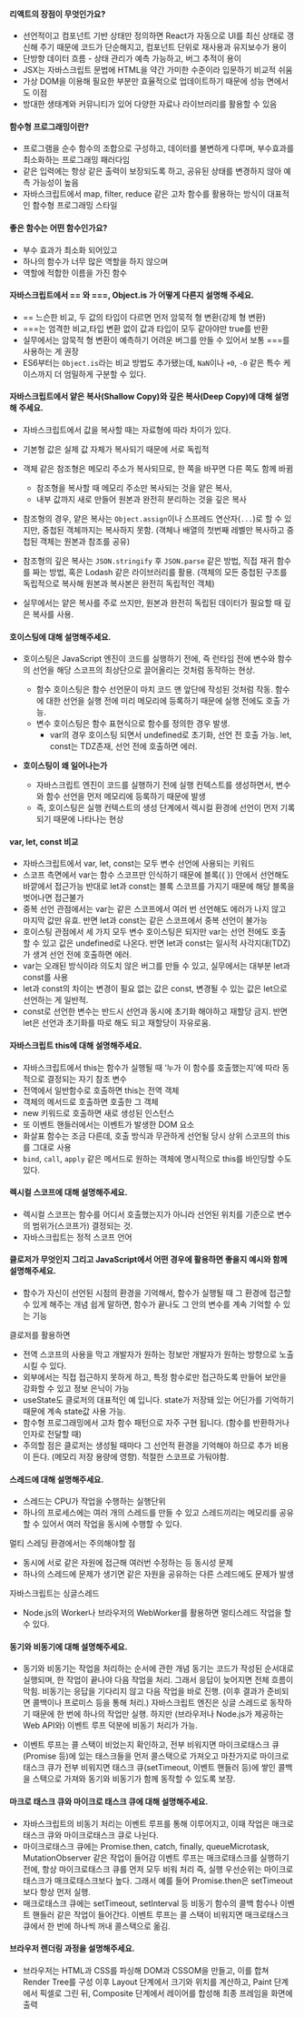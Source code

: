 #### 리액트의 장점이 무엇인가요?

- 선언적이고 컴포넌트 기반
  상태만 정의하면 React가 자동으로 UI를 최신 상태로 갱신해 주기 때문에 코드가 단순해지고, 컴포넌트 단위로 재사용과 유지보수가 용이
- 단방향 데이터 흐름 - 상태 관리가 예측 가능하고, 버그 추적이 용이
- JSX는 자바스크립트 문법에 HTML을 약간 가미한 수준이라 입문하기 비교적 쉬움
- 가상 DOM을 이용해 필요한 부분만 효율적으로 업데이트하기 때문에 성능 면에서도 이점
- 방대한 생태계와 커뮤니티가 있어 다양한 자료나 라이브러리를 활용할 수 있음

#### 함수형 프로그래밍이란?

- 프로그램을 순수 함수의 조합으로 구성하고, 데이터를 불변하게 다루며, 부수효과를 최소화하는 프로그래밍 패러다임
- 같은 입력에는 항상 같은 출력이 보장되도록 하고, 공유된 상태를 변경하지 않아 예측 가능성이 높음
- 자바스크립트에서 map, filter, reduce 같은 고차 함수를 활용하는 방식이 대표적인 함수형 프로그래밍 스타일

#### 좋은 함수는 어떤 함수인가요?

- 부수 효과가 최소화 되어있고
- 하나의 함수가 너무 많은 역할을 하지 않으며
- 역할에 적합한 이름을 가진 함수

#### 자바스크립트에서 == 와 ===, Object.is 가 어떻게 다른지 설명해 주세요.

- == 느슨한 비교, 두 값의 타입이 다르면 먼저 암묵적 형 변환(강제 형 변환)
- ===는 엄격한 비교,타입 변환 없이 값과 타입이 모두 같아야만 true를 반환
- 실무에서는 암묵적 형 변환이 예측하기 어려운 버그를 만들 수 있어서 보통 ===를 사용하는 게 권장
- ES6부터는 `Object.is`라는 비교 방법도 추가됐는데, `NaN`이나 `+0`, `-0` 같은 특수 케이스까지 더 엄밀하게 구분할 수 있다.

#### 자바스크립트에서 얕은 복사(Shallow Copy)와 깊은 복사(Deep Copy)에 대해 설명해 주세요.

- 자바스크립트에서 값을 복사할 때는 자료형에 따라 차이가 있다.
- 기본형 값은 실제 값 자체가 복사되기 때문에 서로 독립적

- 객체 같은 참조형은 메모리 주소가 복사되므로, 한 쪽을 바꾸면 다른 쪽도 함께 바뀜

  - 참조형을 복사할 때 메모리 주소만 복사되는 것을 얕은 복사,
  - 내부 값까지 새로 만들어 원본과 완전히 분리하는 것을 깊은 복사

- 참조형의 경우, 얕은 복사는 `Object.assign`이나 스프레드 연산자(`...`)로 할 수 있지만, 중첩된 객체까지는 복사하지 못함. (객체나 배열의 첫번째 레벨만 복사하고 중첩된 객체는 원본과 참조를 공유)
- 참조형의 깊은 복사는 `JSON.stringify` 후 `JSON.parse` 같은 방법, 직접 재귀 함수를 짜는 방법, 혹은 Lodash 같은 라이브러리를 활용. (객체의 모든 중첩된 구조를 독립적으로 복사해 원본과 복사본은 완전히 독립적인 객체)

- 실무에서는 얕은 복사를 주로 쓰지만, 원본과 완전히 독립된 데이터가 필요할 때 깊은 복사를 사용.

#### 호이스팅에 대해 설명해주세요.

- 호이스팅은 JavaScript 엔진이 코드를 실행하기 전에, 즉 런타임 전에 변수와 함수의 선언을 해당 스코프의 최상단으로 끌어올리는 것처럼 동작하는 현상.

  - 함수 호이스팅은 함수 선언문이 마치 코드 맨 앞단에 작성된 것처럼 작동. 함수에 대한 선언을 실행 전에 미리 메모리에 등록하기 때문에 실행 전에도 호출 가능.
  - 변수 호이스팅은 함수 표현식으로 함수를 정의한 경우 발생.
    - var의 경우 호이스팅 되면서 undefined로 초기화, 선언 전 호출 가능. let, const는 TDZ존재, 선언 전에 호출하면 에러.

- **호이스팅이 왜 일어나는가**
  - 자바스크립트 엔진이 코드를 실행하기 전에 실행 컨텍스트를 생성하면서, 변수와 함수 선언을 먼저 메모리에 등록하기 때문에 발생
  - 즉, 호이스팅은 실행 컨텍스트의 생성 단계에서 렉시컬 환경에 선언이 먼저 기록되기 때문에 나타나는 현상

#### var, let, const 비교

- 자바스크립트에서 var, let, const는 모두 변수 선언에 사용되는 키워드
- 스코프 측면에서 var는 함수 스코프만 인식하기 때문에 블록({ }) 안에서 선언해도 바깥에서 접근가능
  반대로 let과 const는 블록 스코프를 가지기 때문에 해당 블록을 벗어나면 접근불가
- 중복 선언 관점에서는 var는 같은 스코프에서 여러 번 선언해도 에러가 나지 않고 마지막 값만 유효. 반면 let과 const는 같은 스코프에서 중복 선언이 불가능
- 호이스팅 관점에서 세 가지 모두 변수 호이스팅은 되지만 var는 선언 전에도 호출 할 수 있고 값은 undefined로 나온다. 반면 let과 const는 일시적 사각지대(TDZ)가 생겨 선언 전에 호출하면 에러.
- var는 오래된 방식이라 의도치 않은 버그를 만들 수 있고, 실무에서는 대부분 let과 const를 사용
- let과 const의 차이는 변경이 필요 없는 값은 const, 변경될 수 있는 값은 let으로 선언하는 게 일반적.
- const로 선언한 변수는 반드시 선언과 동시에 초기화 해야하고 재할당 금지. 반면 let은 선언과 초기화를 따로 해도 되고 재할당이 자유로움.

#### 자바스크립트 this에 대해 설명해주세요.

- 자바스크립트에서 this는 함수가 실행될 때 ‘누가 이 함수를 호출했는지’에 따라 동적으로 결정되는 자기 참조 변수
- 전역에서 일반함수로 호출하면 this는 전역 객체
- 객체의 메서드로 호출하면 호출한 그 객체
- new 키워드로 호출하면 새로 생성된 인스턴스
- 또 이벤트 핸들러에서는 이벤트가 발생한 DOM 요소
- 화살표 함수는 조금 다른데, 호출 방식과 무관하게 선언될 당시 상위 스코프의 this를 그대로 사용
- `bind`, `call`, `apply` 같은 메서드로 원하는 객체에 명시적으로 this를 바인딩할 수도 있다.

#### 렉시컬 스코프에 대해 설명해주세요.

- 렉시컬 스코프는 함수를 어디서 호출했는지가 아니라 선언된 위치를 기준으로 변수의 범위가(스코프가) 결정되는 것.
- 자바스크립트는 정적 스코프 언어

#### 클로저가 무엇인지 그리고 JavaScript에서 어떤 경우에 활용하면 좋을지 예시와 함께 설명해주세요.

- 함수가 자신이 선언된 시점의 환경을 기억해서, 함수가 실행될 때 그 환경에 접근할 수 있게 해주는 개념
  쉽게 말하면, 함수가 끝나도 그 안의 변수를 계속 기억할 수 있는 기능

클로저를 활용하면

- 전역 스코프의 사용을 막고 개발자가 원하는 정보만 개발자가 원하는 방향으로 노출시킬 수 있다.
- 외부에서는 직접 접근하지 못하게 하고, 특정 함수로만 접근하도록 만들어 보안을 강화할 수 있고 정보 은닉이 가능
- useState도 클로저의 대표적인 예 입니다. state가 저장돼 있는 어딘가를 기억하기 때문에 계속 state값 사용 가능.
- 함수형 프로그래밍에서 고차 함수 패턴으로 자주 구현 됩니다. (함수를 반환하거나 인자로 전달할 때)
- 주의할 점은 클로저는 생성될 때마다 그 선언적 환경을 기억해야 하므로 추가 비용이 든다. (메모리 저장 용량에 영향). 적절한 스코프로 가둬야함.

#### 스레드에 대해 설명해주세요.

- 스레드는 CPU가 작업을 수행하는 실행단위
- 하나의 프로세스에는 여러 개의 스레드를 만들 수 있고 스레드끼리는 메모리를 공유할 수 있어서 여러 작업을 동시에 수행할 수 있다.

멀티 스레딩 환경에서는 주의해야할 점

- 동시에 서로 같은 자원에 접근해 여러번 수정하는 등 동시성 문제
- 하나의 스레드에 문제가 생기면 같은 자원을 공유하는 다른 스레드에도 문제가 발생

자바스크립트는 싱글스레드

- Node.js의 Worker나 브라우저의 WebWorker를 활용하면 멀티스레드 작업을 할 수 있다.

#### 동기와 비동기에 대해 설명해주세요.

- 동기와 비동기는 작업을 처리하는 순서에 관한 개념
  동기는 코드가 작성된 순서대로 실행되며, 한 작업이 끝나야 다음 작업을 처리. 그래서 응답이 늦어지면 전체 흐름이 막힘.
  비동기는 응답을 기다리지 않고 다음 작업을 바로 진행. (이후 결과가 준비되면 콜백이나 프로미스 등을 통해 처리.)
  자바스크립트 엔진은 싱글 스레드로 동작하기 때문에 한 번에 하나의 작업만 실행.
  하지만 (브라우저나 Node.js가 제공하는 Web API와) 이벤트 루프 덕분에 비동기 처리가 가능.

- 이벤트 루프는 콜 스택이 비었는지 확인하고, 전부 비워지면 마이크로태스크 큐(Promise 등)에 있는 태스크들을 먼저 콜스택으로 가져오고 마찬가지로 마이크로태스크 큐가 전부 비워지면 태스크 큐(setTimeout, 이벤트 핸들러 등)에 쌓인 콜백을 스택으로 가져와 동기와 비동기가 함께 동작할 수 있도록 보장.

#### 마크로 태스크 큐와 마이크로 태스크 큐에 대해 설명해주세요.

- 자바스크립트의 비동기 처리는 이벤트 루프를 통해 이루어지고, 이때 작업은 매크로태스크 큐와 마이크로태스크 큐로 나뉜다.
- 마이크로태스크 큐에는 Promise.then, catch, finally, queueMicrotask, MutationObserver 같은 작업이 들어감
  이벤트 루프는 매크로태스크를 실행하기 전에, 항상 마이크로태스크 큐를 먼저 모두 비워 처리
  즉, 실행 우선순위는 마이크로태스크가 매크로태스크보다 높다. 그래서 예를 들어 Promise.then은 setTimeout보다 항상 먼저 실행.
- 매크로태스크 큐에는 setTimeout, setInterval 등 비동기 함수의 콜백 함수나 이벤트 핸들러 같은 작업이 들어간다.
  이벤트 루프는 콜 스택이 비워지면 매크로태스크 큐에서 한 번에 하나씩 꺼내 콜스택으로 옮김.

#### 브라우저 렌더링 과정을 설명해주세요.

- 브라우저는 HTML과 CSS를 파싱해 DOM과 CSSOM을 만들고, 이를 합쳐 Render Tree를 구성
  이후 Layout 단계에서 크기와 위치를 계산하고, Paint 단계에서 픽셀로 그린 뒤, Composite 단계에서 레이어를 합성해 최종 프레임을 화면에 출력
